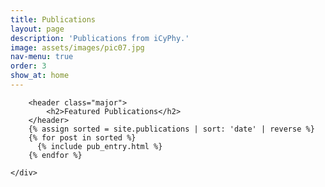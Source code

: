 ```yaml
---
title: Publications
layout: page
description: 'Publications from iCyPhy.'
image: assets/images/pic07.jpg
nav-menu: true
order: 3
show_at: home
---
```


<div class="main">
	<div class="inner">

		<header class="major">
			<h2>Featured Publications</h2>
		</header>
		{% assign sorted = site.publications | sort: 'date' | reverse %}
		{% for post in sorted %}
		  {% include pub_entry.html %}
		{% endfor %}

	</div>
</div>
